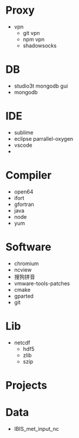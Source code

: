 # Proxy
- vpn
    - git vpn
    - npm vpn
    - shadowsocks
# DB
- studio3t	mongodb gui
- mongodb

# IDE
- sublime
- eclipse parrallel-oxygen
- vscode
- 

# Compiler
- open64
- ifort
- gfortran
- java
- node
- yum

# Software
- chromium
- ncview
- 搜狗拼音
- vmware-tools-patches
- cmake
- gparted
- git

# Lib
- netcdf
    - 	hdf5
    - 	zlib
    - 	szip

# Projects


# Data
- IBIS_met_input_nc